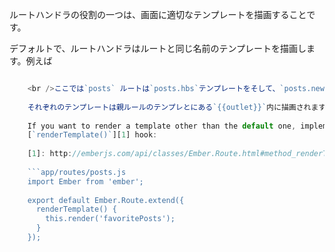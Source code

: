 ルートハンドラの役割の一つは、画面に適切なテンプレートを描画することです。

デフォルトで、ルートハンドラはルートと同じ名前のテンプレートを描画します。例えば

```app/router.js Router.map(function() { this.route('posts', function() { this.route('new'); }); });

    <br />ここでは`posts` ルートは`posts.hbs`テンプレートをそして、`posts.new`ルートは`posts/new.hbs`テンプレートを描画します。
    
    それぞれのテンプレートは親ルールのテンプレとにある`{{outlet}}`内に描画されます。 例えば`posts.new` ルートは`posts.hbs`の`{{outlet}}`に、 `posts` ルートは`application.hbs`'の`{{outlet}}`にそれぞれ、描画します。
    
    If you want to render a template other than the default one, implement the
    [`renderTemplate()`][1] hook:
    
    [1]: http://emberjs.com/api/classes/Ember.Route.html#method_renderTemplate
    
    ```app/routes/posts.js
    import Ember from 'ember';
    
    export default Ember.Route.extend({
      renderTemplate() {
        this.render('favoritePosts');
      }
    });